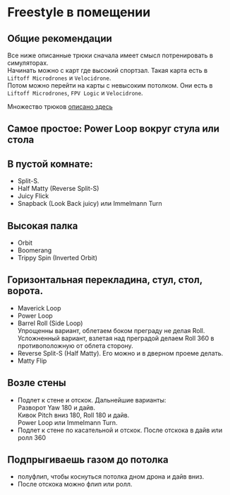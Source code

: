 # Freestyle в помещении

## Общие рекомендации
Все ниже описанные трюки сначала имеет смысл потренировать в симуляторах.  
Начинать можно с карт где высокий спортзал. Такая карта есть в `Liftoff Microdrones` и `Velocidrone`.  
Потом можно перейти на карты с невысоким потолком. Они есть в `Liftoff Microdrones`, `FPV Logic` и `Velocidrone`.  

Множество трюков [описано здесь](20_Обучение_трюкам.md) 

## Самое простое: Power Loop вокруг стула или стола

## В пустой комнате:  
- Split-S.
- Half Matty (Reverse Split-S)
- Juicy Flick  
- Snapback (Look Back juicy) или Immelmann Turn

## Высокая палка  
- Orbit  
- Boomerang  
- Trippy Spin (Inverted Orbit)  

## Горизонтальная перекладина, стул, стол, ворота.  
- Maverick Loop
- Power Loop  
- Barrel Roll (Side Loop)  
Упрощенны вариант, облетаем боком преграду не делая Roll.  
Усложненный вариант, взлетая над преградой делаем Roll 360 в противоположную от облета сторону.
- Reverse Split-S (Half Matty). Его можно и в дверном проеме делать.  
- Matty Flip  

## Возле стены
- Подлет к стене и отскок. Дальнейшие варианты:  
Разворот Yaw 180 и дайв.  
Кивок Pitch вниз 180, Roll 180 и дайв.  
Power Loop или Immelmann Turn.  
- Подлет к стене по касательной и отскок. После отскока в дайв или ролл 360

## Подпрыгиваешь газом до потолка
- полуфлип, чтобы коснуться потолка дном дрона и дайв вниз.  
- После отскока можно флип или ролл.  
